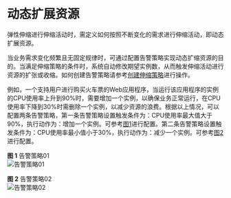 # 动态扩展资源<a name="zh-cn_topic_0042018377"></a>

弹性伸缩进行伸缩活动时，需定义如何按照不断变化的需求进行伸缩活动，即动态扩展资源。

当业务需求变化频繁且无固定规律时，可通过配置告警策略实现动态扩缩资源的目的。当满足伸缩策略的条件时，系统自动修改期望实例数，从而触发伸缩活动进行资源的扩张或收缩。如何创建告警策略请参考[创建伸缩策略](创建伸缩策略.md)进行操作。

例如，一个支持用户进行购买火车票的Web应用程序，当运行该应用程序的实例的CPU使用率上升到90%时，需要增加一个实例，以确保业务正常运行，在CPU使用率下降到30%时需删除一个实例，以减少资源的浪费。根据以上情况，可以配置两条告警策略，第一条告警策略设置触发条件为：CPU使用率最大值大于90%，执行动作为：增加一个实例。可参考[图1](#fig55871376518)进行配置。第二条告警策略设置触发条件为：CPU使用率最小值小于30%，执行动作为：减少一个实例。可参考[图2](#fig27851611612)进行配置。

**图 1**  告警策略01<a name="fig55871376518"></a>  
![](figures/告警策略01.png "告警策略01")

**图 2**  告警策略02<a name="fig27851611612"></a>  
![](figures/告警策略02.png "告警策略02")

